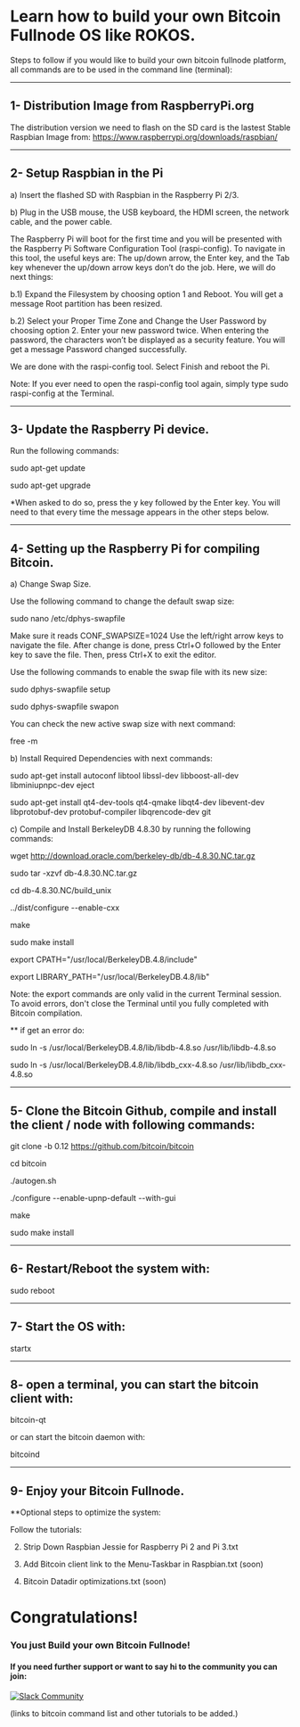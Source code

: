 # Learn how to build your own Bitcoin Fullnode OS like ROKOS.

Steps to follow if you would like to build your own bitcoin fullnode platform, all commands are to be used in the command line (terminal):

**************

## 1- Distribution Image from RaspberryPi.org

The distribution version we need to flash on the SD card 
is the lastest Stable Raspbian Image from: 
https://www.raspberrypi.org/downloads/raspbian/

**************

## 2- Setup Raspbian in the Pi

a) Insert the flashed SD with Raspbian in the Raspberry Pi 2/3.

b) Plug in the USB mouse, the USB keyboard, the HDMI screen, the network cable, and the power cable.

The Raspberry Pi will boot for the first time and you will be presented with the Raspberry Pi Software Configuration Tool (raspi-config). 
To navigate in this tool, the useful keys are:
The up/down arrow, the Enter key, and the Tab key whenever the up/down arrow keys don’t do the job. 
Here, we will do next things:

b.1) Expand the Filesystem by choosing option 1 and Reboot.
You will get a message Root partition has been resized.

b.2) Select your Proper Time Zone and Change the User Password by choosing option 2. 
Enter your new password twice. 
When entering the password, the characters won’t be displayed as a security feature. 
You will get a message Password changed successfully.

We are done with the raspi-config tool. Select Finish and reboot the Pi.

Note: If you ever need to open the raspi-config tool again, simply type sudo raspi-config at the Terminal.

**************

## 3- Update the Raspberry Pi device.

Run the following commands:

sudo apt-get update

sudo apt-get upgrade

*When asked to do so, press the y key followed by the Enter key. 
You will need to that every time the message appears in the other steps below.

**************

## 4- Setting up the Raspberry Pi for compiling Bitcoin.

a) Change Swap Size.

Use the following command to change the default swap size:

sudo nano /etc/dphys-swapfile

Make sure it reads CONF_SWAPSIZE=1024
Use the left/right arrow keys to navigate the file.
After change is done, press Ctrl+O followed by the Enter key to save the file.
Then, press Ctrl+X to exit the editor.

Use the following commands to enable the swap file with its new size:

sudo dphys-swapfile setup

sudo dphys-swapfile swapon

You can check the new active swap size with next command:  

free -m

b) Install Required Dependencies with next commands:

sudo apt-get install autoconf libtool libssl-dev libboost-all-dev libminiupnpc-dev eject

sudo apt-get install qt4-dev-tools qt4-qmake libqt4-dev libevent-dev libprotobuf-dev protobuf-compiler libqrencode-dev git

c) Compile and Install BerkeleyDB 4.8.30 by running the following commands:

wget http://download.oracle.com/berkeley-db/db-4.8.30.NC.tar.gz

sudo tar -xzvf db-4.8.30.NC.tar.gz

cd db-4.8.30.NC/build_unix

../dist/configure --enable-cxx

make

sudo make install

export CPATH="/usr/local/BerkeleyDB.4.8/include"

export LIBRARY_PATH="/usr/local/BerkeleyDB.4.8/lib"

Note: the export commands are only valid in the current Terminal session. 
To avoid errors, don't close the Terminal until you fully completed with Bitcoin compilation.

** if get an error do:

sudo ln -s /usr/local/BerkeleyDB.4.8/lib/libdb-4.8.so /usr/lib/libdb-4.8.so

sudo ln -s /usr/local/BerkeleyDB.4.8/lib/libdb_cxx-4.8.so /usr/lib/libdb_cxx-4.8.so

**************

## 5- Clone the Bitcoin Github, compile and install the client / node with following commands:

git clone -b 0.12 https://github.com/bitcoin/bitcoin 

cd bitcoin

./autogen.sh

./configure --enable-upnp-default --with-gui

make

sudo make install

**************

## 6- Restart/Reboot the system with:

sudo reboot

**************

## 7- Start the OS with:

startx

**************

## 8- open a terminal, you can start the bitcoin client with:

bitcoin-qt

or can start the bitcoin daemon with:

bitcoind

**************

## 9- Enjoy your Bitcoin Fullnode. 

**Optional steps to optimize the system:

Follow the tutorials:

2. Strip Down Raspbian Jessie for Raspberry Pi 2 and Pi 3.txt

3. Add Bitcoin client link to the Menu-Taskbar in Raspbian.txt (soon)

4. Bitcoin Datadir optimizations.txt (soon)

# Congratulations!
### You just Build your own Bitcoin Fullnode!

#### If you need further support or want to say hi to the community you can join:
[![Slack Community](https://img.shields.io/badge/slack-okrokos-blue.svg)](https://okcash.herokuapp.com)

(links to bitcoin command list and other tutorials to be added.)
